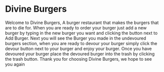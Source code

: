 # Divine Burgers

Welcome to Divine Burgers, A burger restaurant that makes the burgers that are to die for. When you are ready to order your burger just add a new burger by typing in the new burger you want and clicking the button next to Add Burger. Next you will see the Burger you made in the undevoured burgers section, when you are ready to devour your burger simply click the devour button next to your burger and enjoy your burger. Once you have devoured your burger place the devoured burger into the trash by clicking the trash button. Thank you for choosing Divine Burgers, we hope to see you again
